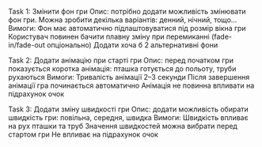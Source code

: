 Task 1: Змінити фон гри
Опис: потрібно додати можливість змінювати фон гри. Можна зробити декілька варіантів: денний, нічний, тощо...
Вимоги:
Фон має автоматично підлаштовуватися під розмір вікна гри
Користувач повинен бачити плавну зміну при перемиканні (fade-in/fade-out опціонально)
Додати хоча б 2 альтернативні фони


Task 2: Додати анімацію при старті гри
Опис: перед початком гри показується коротка анімація: пташка готується до польоту, труби рухаються
Вимоги:
Тривалість анімації 2–3 секунди
Після завершення анімації гра починається автоматично
Анімація не повинна впливати на підрахунок очок


Task 3: Додати зміну швидкості гри
Опис: додати можливість обирати швидкість гри: повільна, середня, швидка
Вимоги:
Швидкість впливає на рух пташки та труб
Значення швидкостей можна вибрати перед стартом гри
Не впливає на підрахунок очок
